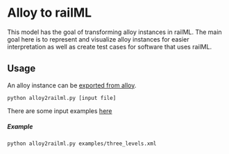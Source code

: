 # Alloy to railML

This model has the goal of transforming alloy instances in railML. The main goal here is to represent and visualize alloy instances for easier interpretation as well as create test cases for software that uses railML. 

## Usage

An alloy instance can be [exported from alloy](https://alloy.readthedocs.io/en/latest/tooling/visualizer.html#file).

```python alloy2railml.py [input file]```

There are some input examples [here](https://github.com/pedrordgs/railML/tree/master/alloy_related/alloyToRailML/examples)

##### Example

```python alloy2railml.py examples/three_levels.xml```
